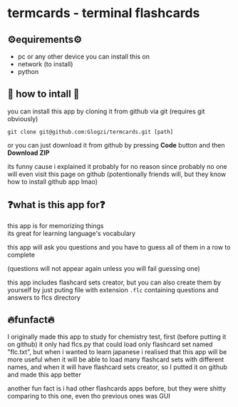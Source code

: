 # termcards - terminal flashcards

## ⚙️equirements⚙️
* pc or any other device you can install this on
* network (to install)
* python

## 🤖 how to intall 🤖 
you can install this app by cloning it from github via git (requires git obviously)

`git clone git@github.com:Glogzi/termcards.git [path]`

or you can just download it from github by pressing **Code** button and then **Download ZIP**

its funny cause i explained it probably for no reason since probably no one will even visit this page on github (potentionally friends will, but they know how to install github app lmao)

## ❓what is this app for❓

this app is for memorizing things\
its great for learning language's vocabulary

this app will ask you questions and you have to guess all of them in a row to complete

(questions will not appear again unless you will fail guessing one)

this app includes flashcard sets creator, but you can also create them by yourself by just puting file with extension `.flc` containing questions and answers to flcs directory

## 🔥funfact🔥
I originally made this app to study for chemistry test, first (before putting it on github) it only had flcs.py that could load only flashcard set named "flc.txt", but when i wanted to learn japanese i realised that this app will be more useful when it will be able to load many flashcard sets with different names, and when it will have flashcard sets creator, so I putted it on github and made this app better

another fun fact is i had other flashcards apps before, but they were shitty comparing to this one, even tho previous ones was GUI